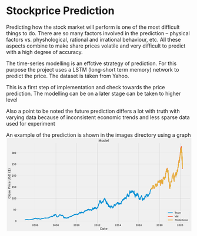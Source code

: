 # Stockprice Prediction

Predicting how the stock market will perform is one of the most difficult things to do. There are so many factors involved in the prediction – physical factors vs. physhological, rational and irrational behaviour, etc. All these aspects combine to make share prices volatile and very difficult to predict with a high degree of accuracy.

The time-series modelling is an effctive strategy of prediction. For this purpose the project uses a LSTM (long-short term memory) network to predict the price.
The dataset is táken from Yahoo.

This is a first step of implementation and check towards the price prediction. The modelling can be on a later stage can be taken to higher level

Also a point to be noted the future prediction differs a lot with truth with varying data because of inconsistent economic trends and less sparse data used for experiment

An example of the prediction is shown in the images directory using a graph
![alt text](images/example_graph.png)

